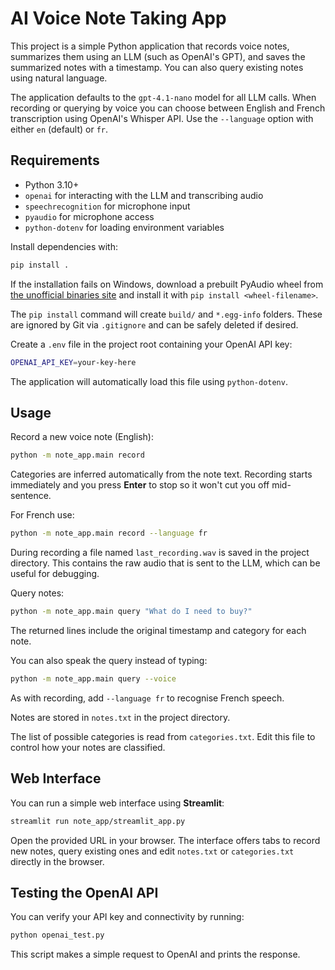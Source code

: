 # AI Voice Note Taking App

This project is a simple Python application that records voice notes, summarizes them using an LLM (such as OpenAI's GPT), and saves the summarized notes with a timestamp. You can also query existing notes using natural language.

The application defaults to the `gpt-4.1-nano` model for all LLM calls.
When recording or querying by voice you can choose between English and French
transcription using OpenAI's Whisper API. Use the `--language` option with
either `en` (default) or `fr`.

## Requirements

- Python 3.10+
 - `openai` for interacting with the LLM and transcribing audio
 - `speechrecognition` for microphone input
- `pyaudio` for microphone access
- `python-dotenv` for loading environment variables

Install dependencies with:

```bash
pip install .
```

If the installation fails on Windows, download a prebuilt PyAudio wheel from
[the unofficial binaries site](https://www.lfd.uci.edu/~gohlke/pythonlibs/#pyaudio)
and install it with `pip install <wheel-filename>`.

The `pip install` command will create `build/` and `*.egg-info` folders. These
are ignored by Git via `.gitignore` and can be safely deleted if desired.

Create a `.env` file in the project root containing your OpenAI API key:

```bash
OPENAI_API_KEY=your-key-here
```

The application will automatically load this file using `python-dotenv`.

## Usage

Record a new voice note (English):

```bash
python -m note_app.main record
```
Categories are inferred automatically from the note text.
Recording starts immediately and you press **Enter** to stop so it won't cut you
off mid-sentence.

For French use:

```bash
python -m note_app.main record --language fr
```

During recording a file named `last_recording.wav` is saved in the project
directory. This contains the raw audio that is sent to the LLM, which can be
useful for debugging.

Query notes:

```bash
python -m note_app.main query "What do I need to buy?"
```
The returned lines include the original timestamp and category for each note.

You can also speak the query instead of typing:

```bash
python -m note_app.main query --voice
```

As with recording, add `--language fr` to recognise French speech.

Notes are stored in `notes.txt` in the project directory.

The list of possible categories is read from `categories.txt`. Edit this file to
control how your notes are classified.

## Web Interface

You can run a simple web interface using **Streamlit**:

```bash
streamlit run note_app/streamlit_app.py
```

Open the provided URL in your browser. The interface offers tabs to record new
notes, query existing ones and edit `notes.txt` or `categories.txt` directly in
the browser.

## Testing the OpenAI API

You can verify your API key and connectivity by running:

```bash
python openai_test.py
```

This script makes a simple request to OpenAI and prints the response.
